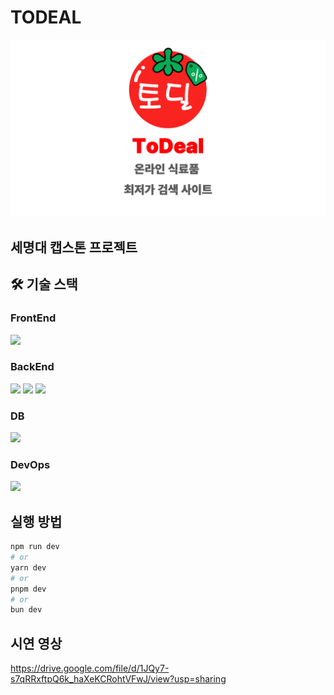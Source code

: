# TODEAL

![logo](/readme_data/logo.png)

## 세명대 캡스톤 프로젝트

## 🛠 기술 스택

### FrontEnd

<img src="https://img.shields.io/badge/next.js-000000?style=for-the-badge&logo=next.js&logoColor=white"><p>

### BackEnd

<img src="https://img.shields.io/badge/next.js-000000?style=for-the-badge&logo=next.js&logoColor=white"> <img src="https://img.shields.io/badge/Express-f7df1d?style=for-the-badge&logo=express&logoColor=black"/>
<img src="https://img.shields.io/badge/FastAPI-009688?&style=for-the-badge&logo=fastapi&logoColor=white"/>

### DB</br>

<img src="https://img.shields.io/badge/MariaDB-003545?style=for-the-badge&logo=mariadb&logoColor=white"/>

### DevOps

<img src="https://img.shields.io/badge/Docker-2496ED?style=for-the-badge&logo=docker&logoColor=white"/>




## 실행 방법
```bash
npm run dev
# or
yarn dev
# or
pnpm dev
# or
bun dev
```

## 시연 영상
https://drive.google.com/file/d/1JQy7-s7qRRxftpQ6k_haXeKCRohtVFwJ/view?usp=sharing

